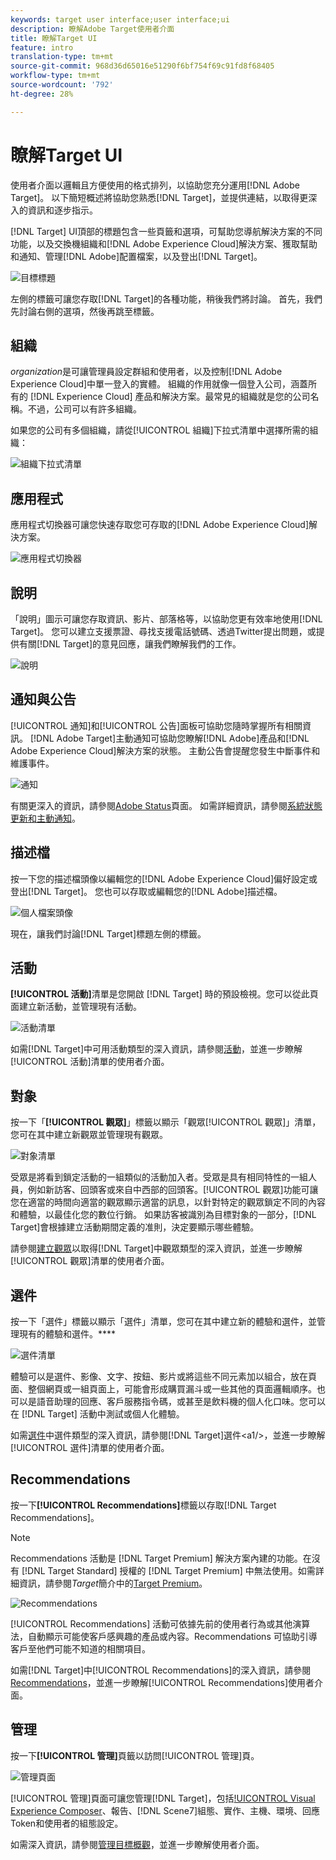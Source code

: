 ```yaml
---
keywords: target user interface;user interface;ui
description: 瞭解Adobe Target使用者介面
title: 瞭解Target UI
feature: intro
translation-type: tm+mt
source-git-commit: 968d36d65016e51290f6bf754f69c91fd8f68405
workflow-type: tm+mt
source-wordcount: '792'
ht-degree: 28%

---
```



# 瞭解Target UI

使用者介面以邏輯且方便使用的格式排列，以協助您充分運用[!DNL Adobe Target]。 以下簡短概述將協助您熟悉[!DNL Target]，並提供連結，以取得更深入的資訊和逐步指示。

[!DNL Target] UI頂部的標題包含一些頁籤和選項，可幫助您導航解決方案的不同功能，以及交換機組織和[!DNL Adobe Experience Cloud]解決方案、獲取幫助和通知、管理[!DNL Adobe]配置檔案，以及登出[!DNL Target]。

![目標標題](/help/c-intro/assets/target-header.png)

左側的標籤可讓您存取[!DNL Target]的各種功能，稍後我們將討論。 首先，我們先討論右側的選項，然後再跳至標籤。

## 組織

*organization*&#x200B;是可讓管理員設定群組和使用者，以及控制[!DNL Adobe Experience Cloud]中單一登入的實體。 組織的作用就像一個登入公司，涵蓋所有的 [!DNL Experience Cloud] 產品和解決方案。最常見的組織就是您的公司名稱。不過，公司可以有許多組織。

如果您的公司有多個組織，請從[!UICONTROL 組織]下拉式清單中選擇所需的組織：

![組織下拉式清單](/help/c-intro/assets/organizations.png)

## 應用程式

應用程式切換器可讓您快速存取您可存取的[!DNL Adobe Experience Cloud]解決方案。

![應用程式切換器](/help/c-intro/assets/apps.png)

## 說明

「說明」圖示可讓您存取資訊、影片、部落格等，以協助您更有效率地使用[!DNL Target]。 您可以建立支援票證、尋找支援電話號碼、透過Twitter提出問題，或提供有關[!DNL Target]的意見回應，讓我們瞭解我們的工作。

![說明](/help/c-intro/assets/help.png)

## 通知與公告

[!UICONTROL 通知]和[!UICONTROL 公告]面板可協助您隨時掌握所有相關資訊。 [!DNL Adobe Target]主動通知可協助您瞭解[!DNL Adobe]產品和[!DNL Adobe Experience Cloud]解決方案的狀態。 主動公告會提醒您發生中斷事件和維護事件。

![通知](/help/c-intro/assets/notifications.png)

有關更深入的資訊，請參閱[Adobe Status](https://status.adobe.com/)頁面。 如需詳細資訊，請參閱[系統狀態更新和主動通知](/help/c-intro/assets/notifications.png)。

## 描述檔

按一下您的描述檔頭像以編輯您的[!DNL Adobe Experience Cloud]偏好設定或登出[!DNL Target]。 您也可以存取或編輯您的[!DNL Adobe]描述檔。

![個人檔案頭像](/help/c-intro/assets/change-language.png)

現在，讓我們討論[!DNL Target]標題左側的標籤。

## 活動

**[!UICONTROL 活動]**&#x200B;清單是您開啟 [!DNL Target] 時的預設檢視。您可以從此頁面建立新活動，並管理現有活動。

![活動清單](/help/c-intro/assets/activities-list.png)

如需[!DNL Target]中可用活動類型的深入資訊，請參閱[活動](/help/c-activities/activities.md)，並進一步瞭解[!UICONTROL 活動]清單的使用者介面。

## 對象

按一下「**[!UICONTROL 觀眾]**」標籤以顯示「觀眾[!UICONTROL 觀眾]」清單，您可在其中建立新觀眾並管理現有觀眾。

![對象清單](/help/c-intro/assets/audience-list.png)

受眾是將看到鎖定活動的一組類似的活動加入者。受眾是具有相同特性的一組人員，例如新訪客、回頭客或來自中西部的回頭客。[!UICONTROL 觀眾]功能可讓您在適當的時間向適當的觀眾顯示適當的訊息，以針對特定的觀眾鎖定不同的內容和體驗，以最佳化您的數位行銷。 如果訪客被識別為目標對象的一部分，[!DNL Target]會根據建立活動期間定義的准則，決定要顯示哪些體驗。

請參閱[建立觀眾](/help/c-target/c-audiences/create-audience.md)以取得[!DNL Target]中觀眾類型的深入資訊，並進一步瞭解[!UICONTROL 觀眾]清單的使用者介面。

## 選件

按一下「選件」標籤以顯示「選件」清單，您可在其中建立新的體驗和選件，並管理現有的體驗和選件。****

![選件清單](/help/c-intro/assets/offers.png)

體驗可以是選件、影像、文字、按鈕、影片或將這些不同元素加以組合，放在頁面、整個網頁或一組頁面上，可能會形成購買漏斗或一些其他的頁面邏輯順序。也可以是語音助理的回應、客戶服務指令碼，或甚至是飲料機的個人化口味。您可以在 [!DNL Target] 活動中測試或個人化體驗。

如需[選件](/help/c-experiences/c-manage-content/manage-content.md)中選件類型的深入資訊，請參閱[!DNL Target]選件&lt;a1/>，並進一步瞭解[!UICONTROL 選件]清單的使用者介面。

## Recommendations

按一下&#x200B;**[!UICONTROL Recommendations]**&#x200B;標籤以存取[!DNL Target Recommendations]。

>[!NOTE]
>
>Recommendations 活動是 [!DNL Target Premium] 解決方案內建的功能。在沒有 [!DNL Target Standard] 授權的 [!DNL Target Premium] 中無法使用。如需詳細資訊，請參閱&#x200B;*Target*&#x200B;簡介中的[Target Premium](/help/c-intro/intro.md#premium)。

![Recommendations](/help/c-intro/assets/recommendations.png)

[!UICONTROL Recommendations] 活動可依據先前的使用者行為或其他演算法，自動顯示可能使客戶感興趣的產品或內容。Recommendations 可協助引導客戶至他們可能不知道的相關項目。

如需[!DNL Target]中[!UICONTROL Recommendations]的深入資訊，請參閱[Recommendations](/help/c-recommendations/recommendations.md)，並進一步瞭解[!UICONTROL Recommendations]使用者介面。

## 管理

按一下&#x200B;**[!UICONTROL 管理]**&#x200B;頁籤以訪問[!UICONTROL 管理]頁。

![管理頁面](/help/c-intro/assets/administration.png)

[!UICONTROL 管理]頁面可讓您管理[!DNL Target]，包括[!UICONTROL  Visual Experience Composer](VEC)、報告、[!DNL Scene7]組態、實作、主機、環境、回應Token和使用者的組態設定。

如需深入資訊，請參閱[管理目標概觀](/help/administrating-target/administrating-target.md)，並進一步瞭解使用者介面。
